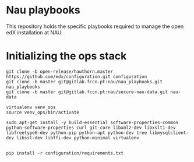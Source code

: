 Nau playbooks
=============

This repository holds the specific playbooks required to manage the open edX installation at NAU.


Initializing the ops stack
==========================

```
git clone -b open-release/hawthorn.master https://github.com/edx/configuration.git configuration
git clone -b master git@gitlab.fccn.pt:nau/nau_playbooks.git nau_playbooks
git clone -b master git@gitlab.fccn.pt:nau/secure-nau-data.git nau-data

virtualenv venv_ops
source venv_ops/bin/activate

sudo apt-get install -y build-essential software-properties-common python-software-properties curl git-core libxml2-dev libxslt1-dev libfreetype6-dev python-pip python-apt python-dev tree libmysqlclient-dev libssl-dev libffi-dev python-minimal virtualenv


pip install -r configuration/requirements.txt
```
